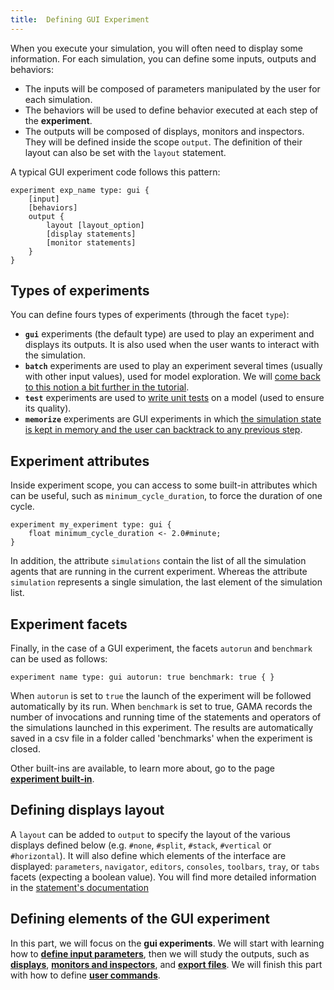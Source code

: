 ```yaml
---
title:  Defining GUI Experiment
---
```


[//]: # (startConcept|gui_experiments)

When you execute your simulation, you will often need to display some information. For each simulation, you can define some inputs, outputs and behaviors:

* The inputs will be composed of parameters manipulated by the user for each simulation.
* The behaviors will be used to define behavior executed at each step of the **experiment**.
* The outputs will be composed of displays, monitors and inspectors. They will be defined inside the scope `output`. The definition of their layout can also be set with the `layout` statement.

A typical GUI experiment code follows this pattern:
```
experiment exp_name type: gui {
    [input]
    [behaviors]
    output {
        layout [layout_option]
        [display statements]
        [monitor statements]
    }
}
```

## Types of experiments

You can define fours types of experiments (through the facet `type`):

* **`gui`** experiments (the default type) are used to play an experiment and displays its outputs. It is also used when the user wants to interact with the simulation.
* **`batch`** experiments are used to play an experiment several times (usually with other input values), used for model exploration. We will [come back to this notion a bit further in the tutorial](BatchExperiments).
* **`test`** experiments are used to [write unit tests](Writing_Tests) on a model (used to ensure its quality).
* **`memorize`** experiments are GUI experiments in which [the simulation state is kept in memory and the user can backtrack to any previous step](Save-and-restore-simulations).


## Experiment attributes

Inside experiment scope, you can access to some built-in attributes which can be useful, such as `minimum_cycle_duration`, to force the duration of one cycle. 

```
experiment my_experiment type: gui {
    float minimum_cycle_duration <- 2.0#minute;
}
```

In addition, the attribute `simulations` contain the list of all the simulation agents that are running in the current experiment. Whereas the attribute `simulation` represents a single simulation, the last element of the simulation list.


## Experiment facets

Finally, in the case of a GUI experiment, the facets `autorun` and `benchmark` can be used as follows:
```
experiment name type: gui autorun: true benchmark: true { }
```
When `autorun` is set to `true` the launch of the experiment will be followed automatically by its run. When `benchmark` is set to true, GAMA records the number of invocations and running time of the statements and operators of the simulations launched in this experiment. The results are automatically saved in a csv file in a folder called 'benchmarks' when the experiment is closed.

Other built-ins are available, to learn more about, go to the page **[experiment built-in](ExperimentBuiltIn)**.


## Defining displays layout

A `layout` can be added to `output` to specify the layout of the various displays defined below (e.g. `#none`, `#split`, `#stack`, `#vertical` or `#horizontal`). It will also define which elements of the interface are displayed: `parameters`, `navigator`, `editors`, `consoles`, `toolbars`, `tray`, or `tabs` facets (expecting a boolean value). You will find more detailed information in the [statement's documentation](Statements#layout)

## Defining elements of the GUI experiment

[//]: # (endConcept|gui_experiments)
In this part, we will focus on the **gui experiments**. We will start with learning how to **[define input parameters](DefiningParameters)**, then we will study the outputs, such as **[displays](DefiningDisplaysGeneralities)**, **[monitors and inspectors](DefiningMonitorsAndInspectors)**, and **[export files](DefiningExportFiles)**. We will finish this part with how to define **[user commands](DefiningUserInteraction)**.
